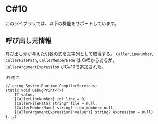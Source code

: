 C#10
===

このライブラリでは、以下の機能をサポートしています。


呼び出し元情報
----
呼び出し元が与えた引数の式を文字列として取得する。
`CallerLineNumber`, `CallerFilePath`, `CallerMemberName` は C#5からあるが、
`CallerArgumentExpression` がC#10で追加された。


usage:
```
// using System.Runtime.CompilerServices;
static void DebugPrint<T>(
    T? value,
    [CallerLineNumber] int line = 0,
    [CallerFilePath] string? file = null,
    [CallerMemberName] string? from_member= null,
    [CallerArgumentExpression("value")] string? expression = null) {...}
```

